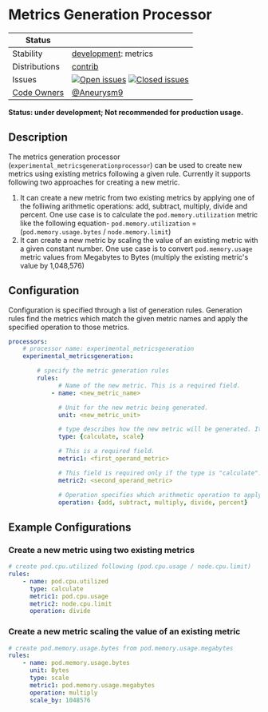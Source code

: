 # Metrics Generation Processor

<!-- status autogenerated section -->
| Status        |           |
| ------------- |-----------|
| Stability     | [development]: metrics   |
| Distributions | [contrib] |
| Issues        | [![Open issues](https://img.shields.io/github/issues-search/open-telemetry/opentelemetry-collector-contrib?query=is%3Aissue%20is%3Aopen%20label%3Aprocessor%2Fmetricsgeneration%20&label=open&color=orange&logo=opentelemetry)](https://github.com/open-telemetry/opentelemetry-collector-contrib/issues?q=is%3Aopen+is%3Aissue+label%3Aprocessor%2Fmetricsgeneration) [![Closed issues](https://img.shields.io/github/issues-search/open-telemetry/opentelemetry-collector-contrib?query=is%3Aissue%20is%3Aclosed%20label%3Aprocessor%2Fmetricsgeneration%20&label=closed&color=blue&logo=opentelemetry)](https://github.com/open-telemetry/opentelemetry-collector-contrib/issues?q=is%3Aclosed+is%3Aissue+label%3Aprocessor%2Fmetricsgeneration) |
| [Code Owners](https://github.com/open-telemetry/opentelemetry-collector-contrib/blob/main/CONTRIBUTING.md#becoming-a-code-owner)    | [@Aneurysm9](https://www.github.com/Aneurysm9) |

[development]: https://github.com/open-telemetry/opentelemetry-collector#development
[contrib]: https://github.com/open-telemetry/opentelemetry-collector-releases/tree/main/distributions/otelcol-contrib
<!-- end autogenerated section -->

**Status: under development; Not recommended for production usage.**

## Description

The metrics generation processor (`experimental_metricsgenerationprocessor`) can be used to create new metrics using existing metrics following a given rule. Currently it supports following two approaches for creating a new metric.

1. It can create a new metric from two existing metrics by applying one of the folliwing arithmetic operations: add, subtract, multiply, divide and percent. One use case is to calculate the `pod.memory.utilization` metric like the following equation-
`pod.memory.utilization` = (`pod.memory.usage.bytes` / `node.memory.limit`)
1. It can create a new metric by scaling the value of an existing metric with a given constant number. One use case is to convert `pod.memory.usage` metric values from Megabytes to Bytes (multiply the existing metric's value by 1,048,576)

## Configuration

Configuration is specified through a list of generation rules. Generation rules find the metrics which 
match the given metric names and apply the specified operation to those metrics.

```yaml
processors:
    # processor name: experimental_metricsgeneration
    experimental_metricsgeneration:

        # specify the metric generation rules
        rules:
              # Name of the new metric. This is a required field.
            - name: <new_metric_name>

              # Unit for the new metric being generated.
              unit: <new_metric_unit>

              # type describes how the new metric will be generated. It can be one of `calculate` or `scale`.  calculate generates a metric applying the given operation on two operand metrics. scale operates only on operand1 metric to generate the new metric.
              type: {calculate, scale}

              # This is a required field.
              metric1: <first_operand_metric>

              # This field is required only if the type is "calculate".
              metric2: <second_operand_metric>

              # Operation specifies which arithmetic operation to apply. It must be one of the five supported operations.
              operation: {add, subtract, multiply, divide, percent}
```

## Example Configurations

### Create a new metric using two existing metrics
```yaml
# create pod.cpu.utilized following (pod.cpu.usage / node.cpu.limit)
rules:
    - name: pod.cpu.utilized
      type: calculate
      metric1: pod.cpu.usage
      metric2: node.cpu.limit
      operation: divide
```

### Create a new metric scaling the value of an existing metric
```yaml
# create pod.memory.usage.bytes from pod.memory.usage.megabytes
rules:
    - name: pod.memory.usage.bytes
      unit: Bytes
      type: scale
      metric1: pod.memory.usage.megabytes
      operation: multiply
      scale_by: 1048576
```
